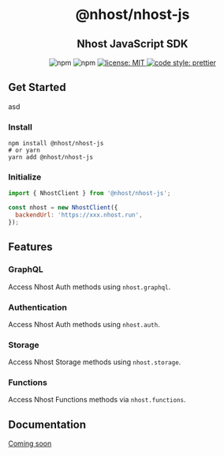 <h1 align="center">@nhost/nhost-js</h1>
<h2 align="center">Nhost JavaScript SDK</h2>

<p align="center">
  <img alt="npm" src="https://img.shields.io/npm/v/@nhost/nhost-js">
  <img alt="npm" src="https://img.shields.io/npm/dm/@nhost/nhost-js">
  <a href="LICENSE">
    <img src="https://img.shields.io/badge/license-MIT-yellow.svg" alt="license: MIT" />
  </a>
  <a href="https://prettier.io">
    <img src="https://img.shields.io/badge/code_style-prettier-ff69b4.svg" alt="code style: prettier" />
  </a>
</p>

## Get Started

asd

### Install

```
npm install @nhost/nhost-js
# or yarn
yarn add @nhost/nhost-js
```

### Initialize

```js
import { NhostClient } from '@nhost/nhost-js';

const nhost = new NhostClient({
  backendUrl: 'https://xxx.nhost.run',
});
```

## Features

### GraphQL

Access Nhost Auth methods using `nhost.graphql`.

### Authentication

Access Nhost Auth methods using `nhost.auth`.

### Storage

Access Nhost Storage methods using `nhost.storage`.

### Functions

Access Nhost Functions methods via `nhost.functions`.

## Documentation

[Coming soon](https://docs.nhost.io)

